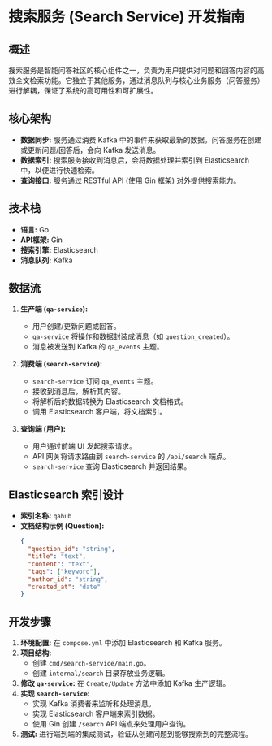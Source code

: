 # 搜索服务 (Search Service) 开发指南

## 概述

搜索服务是智能问答社区的核心组件之一，负责为用户提供对问题和回答内容的高效全文检索功能。它独立于其他服务，通过消息队列与核心业务服务（问答服务）进行解耦，保证了系统的高可用性和可扩展性。

## 核心架构

- **数据同步:** 服务通过消费 Kafka 中的事件来获取最新的数据。问答服务在创建或更新问题/回答后，会向 Kafka 发送消息。
- **数据索引:** 搜索服务接收到消息后，会将数据处理并索引到 Elasticsearch 中，以便进行快速检索。
- **查询接口:** 服务通过 RESTful API (使用 Gin 框架) 对外提供搜索能力。

## 技术栈

- **语言:** Go
- **API框架:** Gin
- **搜索引擎:** Elasticsearch
- **消息队列:** Kafka

## 数据流

1.  **生产端 (`qa-service`):**
    - 用户创建/更新问题或回答。
    - `qa-service` 将操作和数据封装成消息（如 `question_created`）。
    - 消息被发送到 Kafka 的 `qa_events` 主题。

2.  **消费端 (`search-service`):**
    - `search-service` 订阅 `qa_events` 主题。
    - 接收到消息后，解析其内容。
    - 将解析后的数据转换为 Elasticsearch 文档格式。
    - 调用 Elasticsearch 客户端，将文档索引。

3.  **查询端 (用户):**
    - 用户通过前端 UI 发起搜索请求。
    - API 网关将请求路由到 `search-service` 的 `/api/search` 端点。
    - `search-service` 查询 Elasticsearch 并返回结果。

## Elasticsearch 索引设计

- **索引名称:** `qahub`
- **文档结构示例 (Question):**
  ```json
  {
    "question_id": "string",
    "title": "text",
    "content": "text",
    "tags": ["keyword"],
    "author_id": "string",
    "created_at": "date"
  }
  ```

## 开发步骤

1.  **环境配置:** 在 `compose.yml` 中添加 Elasticsearch 和 Kafka 服务。
2.  **项目结构:**
    - 创建 `cmd/search-service/main.go`。
    - 创建 `internal/search` 目录存放业务逻辑。
3.  **修改 `qa-service`:** 在 `Create/Update` 方法中添加 Kafka 生产逻辑。
4.  **实现 `search-service`:**
    - 实现 Kafka 消费者来监听和处理消息。
    - 实现 Elasticsearch 客户端来索引数据。
    - 使用 Gin 创建 `/search` API 端点来处理用户查询。
5.  **测试:** 进行端到端的集成测试，验证从创建问题到能够搜索到的完整流程。

